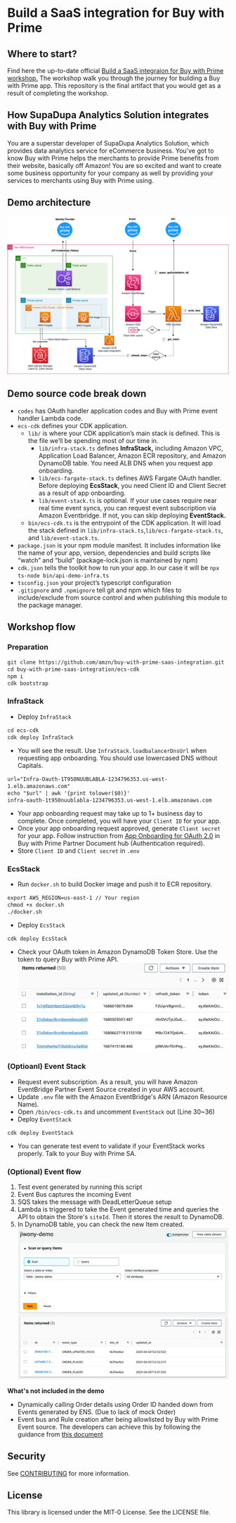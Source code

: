 # Build a SaaS integration for Buy with Prime

## Where to start? 
Find here the up-to-date official [Build a SaaS integraion for Buy with Prime workshop.](https://catalog.workshops.aws/bwp-saas-integration/en-US) The workshop walk you through the journey for building a Buy with Prime app. This repository is the final artifact that you would get as a result of completing the workshop. 

## How SupaDupa Analytics Solution integrates with Buy with Prime

You are a superstar developer of SupaDupa Analytics Solution, which provides data analytics service for eCommerce business. You've got to know Buy with Prime helps the merchants to provide Prime benefits from their website, basically off Amazon! You are so excited and want to create some business opportunity for your company as well by providing your services to merchants using Buy with Prime using. 
## Demo architecture
![](/images/architecture.png)

## Demo source code break down
- `codes` has OAuth handler application codes and Buy with Prime event handler Lambda code.
- `ecs-cdk` defines your CDK application.
  - `lib/` is where your CDK application’s main stack is defined. This is the file we’ll be spending most of our time in.
    - `lib/infra-stack.ts` defines **InfraStack,** including Amazon VPC, Application Load Balancer, Amazon ECR repository, and Amazon DynamoDB table. You need ALB DNS when you request app onboarding. 
    - `lib/ecs-fargate-stack.ts` defines AWS Fargate OAuth handler. Before deploying **EcsStack**, you need Client ID and Client Secret as a result of app onboarding. 
    - `lib/event-stack.ts` is optional. If your use cases require near real time event syncs, you can request event subscription via Amazon Eventbridge. If not, you can skip deploying **EventStack.**
  - `bin/ecs-cdk.ts` is the entrypoint of the CDK application. It will load the stack defined in `lib/infra-stack.ts`,`lib/ecs-fargate-stack.ts`, and `lib/event-stack.ts`.
- `package.json` is your npm module manifest. It includes information like the name of your app, version, dependencies and build scripts like “watch” and “build” (package-lock.json is maintained by npm)
- `cdk.json` tells the toolkit how to run your app. In our case it will be `npx ts-node bin/api-demo-infra.ts`
- `tsconfig.json` your project’s typescript configuration
- `.gitignore` and `.npmignore` tell git and npm which files to include/exclude from source control and when publishing this module to the package manager.

## Workshop flow
### Preparation
```
git clone https://github.com/amzn/buy-with-prime-saas-integration.git
cd buy-with-prime-saas-integration/ecs-cdk
npm i
cdk bootstrap
```

### InfraStack
- Deploy `InfraStack`
```
cd ecs-cdk
cdk deploy InfraStack
```
- You will see the result. Use `InfraStack.loadbalancerDnsUrl` when requesting app onboarding. You should use lowercased DNS without Capitals. 
```
url="Infra-Oauth-1T950NUUBLABLA-1234796353.us-west-1.elb.amazonaws.com"
echo "$url" | awk '{print tolower($0)}'
infra-oauth-1t950nuublabla-1234796353.us-west-1.elb.amazonaws.com
```
- Your app onboarding request may take up to 1+ business day to complete. Once completed, you will have your `Client ID` for your app. 
- Once your app onboarding request approved, generate `Client secret` for your app. Follow instruction from [App Onboarding for OAuth 2.0](https://documents.partners.buywithprime.amazon.com/private/docs/onboarding-for-oauth-20#client-secret-retrieval) in Buy with Prime Partner Document hub (Authentication required). 
- Store `Client ID` and `Client secret` in `.env`

### EcsStack
- Run `docker.sh` to build Docker image and push it to ECR repository. 
```
export AWS_REGION=us-east-1 // Your region
chmod +x docker.sh
./docker.sh
```
- Deploy `EcsStack`
```
cdk deploy EcsStack
```
- Check your OAuth token in Amazon DynamoDB Token Store. Use the token to query Buy with Prime API. 
![](images/oauth-table.png)

### (Optioanl) Event Stack
- Request event subscription. As a result, you will have Amazon EventBridge Partner Event Source created in your AWS account.
- Update `.env` file with the Amazon EventBridge's ARN (Amazon Resource Name).
- Open `/bin/ecs-cdk.ts` and uncomment `EventStack` out (Line 30~36)
- Deploy `EventStack`
```
cdk deploy EventStack
```
- You can generate test event to validate if your EventStack works properly. Talk to your Buy with Prime SA. 

### (Optional) Event flow
1. Test event generated by running this script
2. Event Bus captures the incoming Event
3. SQS takes the message with DeadLetterQueue setup
4. Lambda is triggered to take the Event generated time and queries the API to obtain the Store's `siteId`. Then it stores the result to DynamoDB.
5. In DynamoDB table, you can check the new Item created.
    ![](images/table-result.png)

**What's not included in the demo**
- Dynamically calling Order details using Order ID handed down from Events generated by ENS. (Due to lack of mock Order)
- Event bus and Rule creation after being allowlisted by Buy with Prime Event source. The developers can achieve this by following the guidance from [this document](https://partners.buywithprime.amazon.com/support/documentation?redirect=%2Fprivate%2Fdocs%2Fbuy-with-prime-event-integration-guide)

<!-- ## (Optional) How to get started to onboard to Buy with Prime APIs
You can use this repository to create the redirect urls that you need for [onboarding to Buy with Prime APIs](https://documents.partners.buywithprime.amazon.com/private/docs/onboarding-for-oauth-20). Please follow the steps listed below. It requires you to have AWS CLI configured already if you have not already please check [this page](https://catalog.us-east-1.prod.workshops.aws/workshops/2b14c78c-56e3-4ed8-b44a-4984094ec8c4/en-US/1-introduction/110-prereq) out and complete the setting. 

1. Clone this repository to start off
    ```
    git clone -b wo-onboarding https://github.com/amzn/buy-with-prime-saas-integration.git
    cd buy-with-prime-saas-integration
    npm i
    ```

2. Deploy this CDK package to your environment
    ```
    export ACCOUNT_ID=$(aws sts get-caller-identity --query 'Account' --output text)
    cdk bootstrap $ACCOUNT_ID/<<YOUR_CHOICE_OF_REGION>>
    cdk deploy
    ```

3. When it completes, you will see the created domain name for the load balancer and use it for onboarding! -->


## Security

See [CONTRIBUTING](CONTRIBUTING.md#security-issue-notifications) for more information.

## License

This library is licensed under the MIT-0 License. See the LICENSE file.

